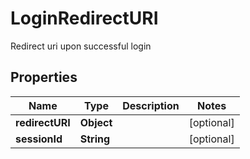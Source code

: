 

# LoginRedirectURI

Redirect uri upon successful login

## Properties

| Name | Type | Description | Notes |
|------------ | ------------- | ------------- | -------------|
|**redirectURI** | **Object** |  |  [optional] |
|**sessionId** | **String** |  |  [optional] |



